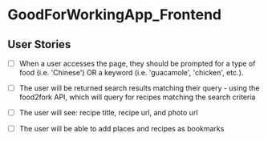 # GoodForWorkingApp_Frontend


## User Stories

- [ ] When a user accesses the page, they should be prompted for a type of food (i.e. 'Chinese') OR a keyword (i.e. 'guacamole', 'chicken', etc.).

- [ ] The user will be returned search results matching their query - using the food2fork API, which will query for recipes matching the search criteria


- [ ] The user will see: recipe title, recipe url, and photo url

- [ ] The user will be able to add places and recipes as bookmarks

